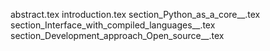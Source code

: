 abstract.tex
introduction.tex
section_Python_as_a_core__.tex
section_Interface_with_compiled_languages__.tex
section_Development_approach_Open_source__.tex